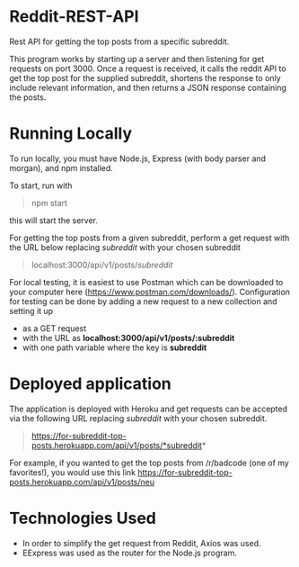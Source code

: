 # Reddit-REST-API
Rest API for getting the top posts from a specific subreddit. 

This program works by starting up a server and then listening for get requests on port 3000. 
Once a request is received, it calls the reddit API to get the top post for the supplied 
subreddit, shortens the response to only include relevant information, and then returns a JSON 
response containing the posts.

# Running Locally
To run locally, you must have Node.js, Express (with body parser and morgan), and npm installed. 

To start, run with 
> npm start

this will start the server. 

For getting the top posts from a given subreddit, perform a get request with the URL below 
replacing *subreddit* with your chosen subreddit
> localhost:3000/api/v1/posts/*subreddit*

For local testing, it is easiest to use Postman which can be downloaded to your computer here (https://www.postman.com/downloads/). 
Configuration for testing can be done by adding a new request to a new collection and setting it up 

- as a GET request
- with the URL as **localhost:3000/api/v1/posts/:subreddit**
- with one path variable where the key is **subreddit**

# Deployed application 

The application is deployed with Heroku and get requests can be accepted via the following URL
replacing *subreddit* with your chosen subreddit. 
> https://for-subreddit-top-posts.herokuapp.com/api/v1/posts/*subreddit*

For example, if you wanted to get the top posts from /r/badcode (one of my favorites!), 
you would use this link https://for-subreddit-top-posts.herokuapp.com/api/v1/posts/neu

# Technologies Used
- In order to simplify the get request from Reddit, Axios was used.
- EExpress was used as the router for the Node.js program. 



